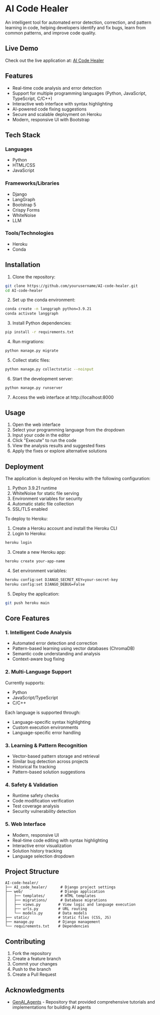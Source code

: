 # AI Code Healer
An intelligent tool for automated error detection, correction, and pattern 
learning in code, helping developers identify and fix bugs, learn from common patterns, and improve code quality.

## Live Demo

Check out the live application at: [AI Code Healer](https://ai-code-healer-c6b5ae7a69a0.herokuapp.com/)

## Features

- Real-time code analysis and error detection
- Support for multiple programming languages (Python, JavaScript, TypeScript, C/C++)
- Interactive web interface with syntax highlighting
- AI-powered code fixing suggestions
- Secure and scalable deployment on Heroku
- Modern, responsive UI with Bootstrap

## Tech Stack

### Languages
- Python
- HTML/CSS
- JavaScript

### Frameworks/Libraries
- Django
- LangGraph
- Bootstrap 5
- Crispy Forms
- WhiteNoise
- LLM

### Tools/Technologies
- Heroku
- Conda

## Installation

1. Clone the repository:
```bash
git clone https://github.com/yourusername/AI-code-healer.git
cd AI-code-healer
```

2. Set up the conda environment:
```bash
conda create -n langgraph python=3.9.21
conda activate langgraph
```

3. Install Python dependencies:
```bash
pip install -r requirements.txt
```

4. Run migrations:
```bash
python manage.py migrate
```

5. Collect static files:
```bash
python manage.py collectstatic --noinput
```

6. Start the development server:
```bash
python manage.py runserver
```

7. Access the web interface at http://localhost:8000

## Usage

1. Open the web interface
2. Select your programming language from the dropdown
3. Input your code in the editor
4. Click "Execute" to run the code
5. View the analysis results and suggested fixes
6. Apply the fixes or explore alternative solutions

## Deployment

The application is deployed on Heroku with the following configuration:

1. Python 3.9.21 runtime
2. WhiteNoise for static file serving
3. Environment variables for security
4. Automatic static file collection
5. SSL/TLS enabled

To deploy to Heroku:

1. Create a Heroku account and install the Heroku CLI
2. Login to Heroku:
```bash
heroku login
```

3. Create a new Heroku app:
```bash
heroku create your-app-name
```

4. Set environment variables:
```bash
heroku config:set DJANGO_SECRET_KEY=your-secret-key
heroku config:set DJANGO_DEBUG=False
```

5. Deploy the application:
```bash
git push heroku main
```

## Core Features

### 1. Intelligent Code Analysis
- Automated error detection and correction
- Pattern-based learning using vector databases (ChromaDB)
- Semantic code understanding and analysis
- Context-aware bug fixing

### 2. Multi-Language Support
Currently supports:
- Python
- JavaScript/TypeScript
- C/C++

Each language is supported through:
- Language-specific syntax highlighting
- Custom execution environments
- Language-specific error handling

### 3. Learning & Pattern Recognition
- Vector-based pattern storage and retrieval
- Similar bug detection across projects
- Historical fix tracking
- Pattern-based solution suggestions

### 4. Safety & Validation
- Runtime safety checks
- Code modification verification
- Test coverage analysis
- Security vulnerability detection

### 5. Web Interface
- Modern, responsive UI
- Real-time code editing with syntax highlighting
- Interactive error visualization
- Solution history tracking
- Language selection dropdown

## Project Structure

```
AI-code-healer/
├── AI_code_healer/      # Django project settings
├── web/                 # Django application
│   ├── templates/       # HTML templates
│   ├── migrations/      # Database migrations
│   ├── views.py        # View logic and language execution
│   ├── urls.py         # URL routing
│   └── models.py       # Data models
├── static/             # Static files (CSS, JS)
├── manage.py           # Django management
└── requirements.txt    # Dependencies
```

## Contributing

1. Fork the repository
2. Create a feature branch
3. Commit your changes
4. Push to the branch
5. Create a Pull Request

## Acknowledgments

- [GenAI_Agents](https://github.com/NirDiamant/GenAI_Agents) - Repository that provided comprehensive tutorials and implementations for building AI agents